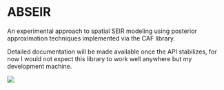 # ABSEIR
An experimental approach to spatial SEIR modeling using posterior approximation techniques implemented via the CAF library.  

Detailed documentation will be made available once the API stabilizes, for now I would not expect this library to work well anywhere but my development machine. 

<img src="https://travis-ci.org/grantbrown/ABSEIR.svg"/>
